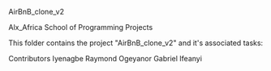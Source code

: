 AirBnB_clone_v2

Alx_Africa School of Programming Projects

This folder contains the project "AirBnB_clone_v2" and it's associated tasks:

Contributors
	Iyenagbe Raymond Ogeyanor
	Gabriel Ifeanyi

